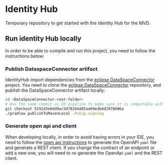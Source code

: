 # Identity Hub

Temporary repository to get started with the Identity Hub for the MVD.

## Run identity Hub locally

In order to be able to compile and run this project, you need to follow the instructions below:

### Publish DataspaceConnector artifact

IdentityHub import dependencies from the [eclipse DataSpaceConnector](https://github.com/eclipse-dataspaceconnector/DataSpaceConnector) project.
You need to clone the [eclipse DataSpaceConnector](https://github.com/eclipse-dataspaceconnector/DataSpaceConnector) repository, and publish the DataSpaceConnector artifact locally:

```bash
cd <DataSpaceConnector-root-folder>
# Use the same commit as CD pipeline to make sure it is compatible with the EDC version. See ref field on [action.yml](.github/actions/gradle-setup/action.yml)
git checkout 5191d3e6dd9ac5d78264d05ae69edb4d297b606a
./gradlew publishToMavenLocal -Pskip.signing
```

### Generate open api and client

When developing locally, in order to avoid having errors in your IDE, you need to follow the [open api instructions](docs/developer/openapi.md) to generate the OpenAPI `yaml` file and generate a REST client.
If you change the contract of an endpoint or add a new one, you will need to re-generate the OpenApi `yaml` and the REST client.